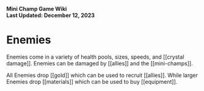 **Mini Champ Game Wiki**  
**Last Updated: December 12, 2023**

# Enemies

Enemies come in a variety of health pools,  sizes, speeds, and [[crystal damage]]. Enemies can be damaged by [[allies]] and the [[mini-champs]].

All Enemies drop [[gold]] which can be used to recruit [[allies]]. While larger Enemies drop [[materials]] which can be used to buy [[equipment]].
